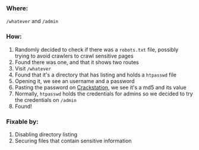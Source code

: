 ### Where:

`/whatever` and `/admin`

### How:

1. Randomly decided to check if there was a `robots.txt` file, possibly trying to avoid crawlers to crawl sensitive pages
2. Found there was one, and that it shows two routes
3. Visit `/whatever`
4. Found that it's a directory that has listing and holds a `htpasswd` file
5. Opening it, we see an username and a password
6. Pasting the password on [Crackstation](https://crackstation.net/), we see it's a md5 and its value
7. Normally, `htpasswd` holds the credentials for admins so we decided to try the credentials on `/admin`
8. Found!

### Fixable by:

1. Disabling directory listing
2. Securing files that contain sensitive information
